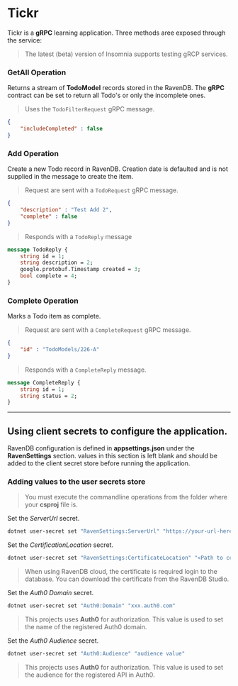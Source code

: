 # Tickr

Tickr is a __gRPC__ learning application. Three methods aree exposed through the service:

> The latest (beta) version of Insomnia supports testing gRCP services.



### GetAll Operation

Returns a stream of __TodoModel__ records stored in the RavenDB. The __gRPC__ contract can be set to return all Todo's or only the incomplete ones.

> Uses the `TodoFilterRequest` gRPC message.

```json
{
	"includeCompleted" : false
}
```
    
### Add Operation

Create a new Todo record in RavenDB. Creation date is defaulted and is not supplied in the message to create the item.

> Request are sent with a `TodoRequest` gRPC message.

```json
{
	"description" : "Test Add 2",
	"complete" : false
}
```

> Responds with a `TodoReply` message

```protobuf
message TodoReply {
    string id = 1;
    string description = 2;
    google.protobuf.Timestamp created = 3;
    bool complete = 4;
}
```




### Complete Operation

Marks a Todo item as complete. 

> Request are sent with a `CompleteRequest` gRPC message. 

```json
{
	"id" : "TodoModels/226-A"
}
```
> Responds with a `CompleteReply` message.
```protobuf
message CompleteReply {
    string id = 1;
    string status = 2;
}
```
___

## Using client secrets to configure the application. 

RavenDB configuration is defined in __appsettings.json__ under the __RavenSettings__ section. values in this section is left blank and should be added to the client secret store before running the application.

### Adding values to the user secrets store

> You must execute the commandline operations from the folder where your __csproj__ file is.

Set the _ServerUrl_ secret.
```bash
dotnet user-secret set "RavenSettings:ServerUrl" "https://your-url-here"
```


Set the _CertificationLocation_ secret.
```bash
dotnet user-secret set "RavenSettings:CertificateLocation" "<Path to certificate (PFX) file>"
```
> When using RavenDB cloud, the certificate is required login to the database. You can download the certificate from the RavenDB Studio.


Set the _Auth0 Domain_ secret.
```bash
dotnet user-secret set "Auth0:Domain" "xxx.auth0.com"
```
> This projects uses __Auth0__ for authorization. This value is used to set the name of the registered Auth0 domain.  

Set the _Auth0 Audience_ secret.
```bash
dotnet user-secret set "Auth0:Audience" "audience value"
```
> This projects uses __Auth0__ for authorization. This value is used to set the audience for the registered API in Auth0.  
